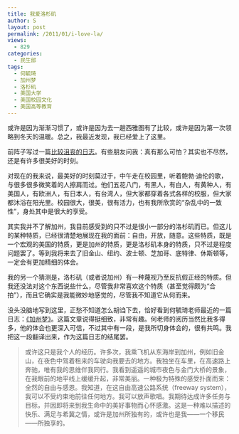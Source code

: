 ```yaml
---
title: 我爱洛杉矶
author: S
layout: post
permalink: /2011/01/i-love-la/
views:
  - 829
categories:
  - 民生部
tags:
  - 何毓琦
  - 加州梦
  - 洛杉矶
  - 美国大学
  - 美国校园文化
  - 美国高等教育
---
```

或许是因为渐渐习惯了，或许是因为去一趟西雅图有了比较，或许是因为第一次领略到冬天的温暖。总之，我最近发现，我已经爱上了这里。

前阵子写过一篇<a href="http://www.edunify.us/blog/2010/12/let-the-sorrow-embrace-the-world/" target="_blank">比较沮丧的日志</a>。有些朋友问我：真有那么可怕？其实也不尽然，还是有许多很美好的时刻。

对现在的我来说，最美好的时刻莫过于，中午走在校园里，听着鲍勃·迪伦的歌，与很多很多微笑着的人擦肩而过。他们五花八门，有黑人，有白人，有黄种人，有美国人，有欧洲人，有日本人，有台湾人，但大家都穿着各式各样的校服，但大家都沐浴在阳光里。校园很大，很美，很有活力，也有我所欣赏的“杂乱中的一致性”，身处其中是很大的享受。

其实我并不了解加州，我目前感受到的只不过是很小一部分的洛杉矶而已。但这儿的某种特质，已经很清楚地展现在我的面前：自由，开放，随意。这些特质，既是一个宏观的美国的特质，更是加州的特质，更是洛杉矶本身的特质，只不过是程度问题罢了。等到我将来去了旧金山、纽约、波士顿、芝加哥、底特律、休斯顿等，一定会有更加精细的体会。

我的另一个猜测是，洛杉矶（或者说加州）有一种蔑视乃至反抗假正经的特质。但我还没法对这个东西说些什么，尽管我非常喜欢这个特质（甚至觉得颇为“合拍”），而且它确实是我能微妙地感觉的，尽管我不知道它从何而来。

没头没脑地写到这里，正愁不知道怎么胡诌下去，恰好看到何毓琦老师最近的一篇日志：<a href="http://www.sciencenet.cn/m/user_content.aspx?id=388105" target="_blank">《加州梦》</a>。这篇文章说得挺细致，非常有趣。何老师的阅历当然比我多得多，他的体会也更深入可信，不过其中有一段，是我所切身体会的，很有共鸣。我把这一段翻译出来，作为这篇日志的结尾罢。

> 或许这只是我个人的经历。许多次，我乘飞机从东海岸到加州，例如旧金山，在夜色中驾着租来的车驶向我要去的地方。我独坐在车里，在高速路上奔驰，唯有我的思维伴我同行。我看到遥遥的城市夜色与金门大桥的景象，在我眼前的地平线上缓缓升起，非常美丽。一种极为特殊的感受扑面而来：全然的自由与感恩。我知道，在这自由高速公路系统（freeway system），我可以不受约束地前往任何地方。我可以放声歌唱。我期待达成许多任务与目标，并因即将来到我生命中的美好事物而心怀感激。这是一种难以描述的快乐、满足与希冀之情，或许是加州所独有的，或许也是我——一个移民——所独享的。